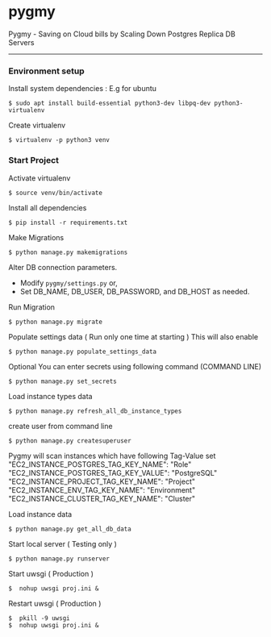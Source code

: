 # pygmy
Pygmy - Saving on Cloud bills by Scaling Down Postgres Replica DB Servers

---

### Environment setup
Install system dependencies : E.g for ubuntu
```shell
$ sudo apt install build-essential python3-dev libpq-dev python3-virtualenv
```

Create virtualenv
```shell
$ virtualenv -p python3 venv
```

### Start Project
Activate virtualenv
```shell
$ source venv/bin/activate
```

Install all dependencies
```shell
$ pip install -r requirements.txt
```

Make Migrations
```shell
$ python manage.py makemigrations
```

Alter DB connection parameters.
- Modify `pygmy/settings.py` or,
- Set DB_NAME, DB_USER, DB_PASSWORD, and DB_HOST as needed.

Run Migration
```shell
$ python manage.py migrate
```

Populate settings data ( Run only one time at starting )
This will also enable 
```shell
$ python manage.py populate_settings_data
```

Optional You can enter secrets using following command (COMMAND LINE)
```shell
$ python manage.py set_secrets
```

Load instance types data
```shell
$ python manage.py refresh_all_db_instance_types
```

create user from command line
```shell
$ python manage.py createsuperuser
```

Pygmy will scan instances which have following Tag-Value set
"EC2_INSTANCE_POSTGRES_TAG_KEY_NAME": "Role"
"EC2_INSTANCE_POSTGRES_TAG_KEY_VALUE": "PostgreSQL"
"EC2_INSTANCE_PROJECT_TAG_KEY_NAME": "Project"
"EC2_INSTANCE_ENV_TAG_KEY_NAME": "Environment"
"EC2_INSTANCE_CLUSTER_TAG_KEY_NAME": "Cluster"

Load instance data
```shell
$ python manage.py get_all_db_data
```

Start local server ( Testing only )
```shell
$ python manage.py runserver
```

Start uwsgi ( Production )
```shell
$  nohup uwsgi proj.ini &
```

Restart uwsgi ( Production )
```shell
$  pkill -9 uwsgi
$  nohup uwsgi proj.ini &
```

